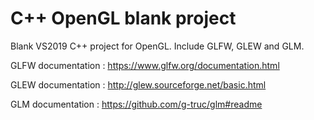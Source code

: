 # C++ OpenGL blank project

Blank VS2019 C++ project for OpenGL. Include GLFW, GLEW and GLM.

GLFW documentation : https://www.glfw.org/documentation.html

GLEW documentation : http://glew.sourceforge.net/basic.html

GLM documentation : https://github.com/g-truc/glm#readme